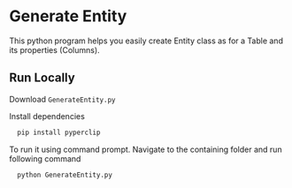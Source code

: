 # Generate Entity

This python program helps you easily create Entity class as for a Table and its properties (Columns).




## Run Locally

Download `GenerateEntity.py`

Install dependencies

```bash
  pip install pyperclip
```

To run it using command prompt. Navigate to the containing folder and run following command

```bash
  python GenerateEntity.py
```

